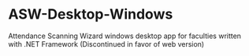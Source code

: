 # ASW-Desktop-Windows

Attendance Scanning Wizard windows desktop app for faculties written with .NET Framework (Discontinued in favor of web version)
